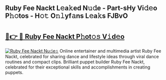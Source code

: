 ## Ruby Fee Nackt L𝚎a𝚔ed N𝚞𝚍e - Part-sHy Vi𝚍𝚎o P𝚑𝚘tos - H𝚘𝚝 O𝚗𝚕yf𝚊ns L𝚎a𝚔s FJBvO

# <h2><a href="http://kf27b2f.oniu.top/?m=Ruby+Fee+Nackt">🔗👉 🔴 Ruby Fee Nackt P𝚑ot𝚘𝚜 V𝚒d𝚎o</a></h2>

[![Ruby Fee Nackt Nu𝚍e𝚜](https://i.imgur.com/0qMVB7G.gif)](http://kf27b2f.oniu.top/?m=Ruby+Fee+Nackt)
Online entertainer and multimedia artist Ruby Fee Nackt, celebrated for sharing dance and lifestyle ideas through viral dance routines and compact clips. Brilliant puppet builder Ruby Fee Nackt, celebrated for their exceptional skills and accomplishments in creating puppets.  
